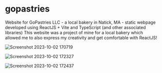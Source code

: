 # gopastries
Website for GoPastries LLC - a local bakery in Natick, MA - static webpage developed using ReactJS + Vite and TypeScript (and other associated libraries)
This website was a project of mine for a local bakery which allowed me to also express my creativity and get comfortable with ReactJS!

![Screenshot 2023-10-02 170719](https://github.com/na933950/gopastries/assets/51889372/77893eda-796e-47c4-a71d-f30e0fb50518)

![Screenshot 2023-10-02 172327](https://github.com/na933950/gopastries/assets/51889372/fccee219-6b91-4a15-8907-fc33713ba964)

![Screenshot 2023-10-02 172437](https://github.com/na933950/gopastries/assets/51889372/db36daea-4a5c-48f8-a474-8363a4821052)
